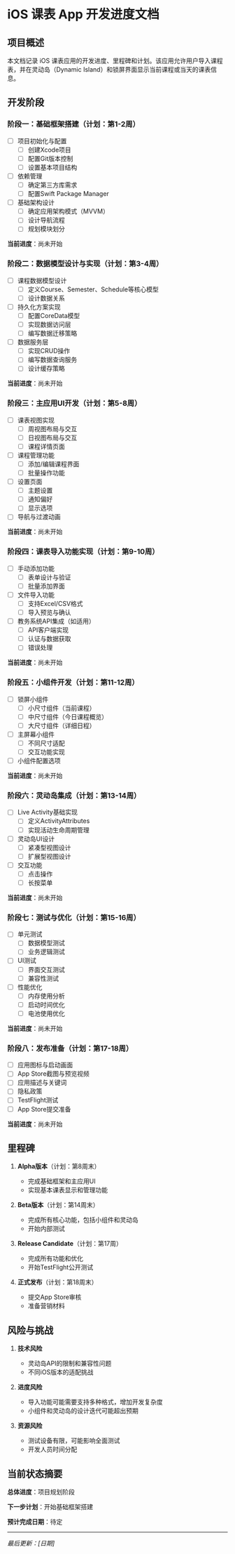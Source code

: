 # iOS 课表 App 开发进度文档

## 项目概述

本文档记录 iOS 课表应用的开发进度、里程碑和计划。该应用允许用户导入课程表，并在灵动岛（Dynamic Island）和锁屏界面显示当前课程或当天的课表信息。

## 开发阶段

### 阶段一：基础框架搭建（计划：第1-2周）

- [ ] 项目初始化与配置
  - [ ] 创建Xcode项目
  - [ ] 配置Git版本控制
  - [ ] 设置基本项目结构
- [ ] 依赖管理
  - [ ] 确定第三方库需求
  - [ ] 配置Swift Package Manager
- [ ] 基础架构设计
  - [ ] 确定应用架构模式（MVVM）
  - [ ] 设计导航流程
  - [ ] 规划模块划分

**当前进度**：尚未开始

### 阶段二：数据模型设计与实现（计划：第3-4周）

- [ ] 课程数据模型设计
  - [ ] 定义Course、Semester、Schedule等核心模型
  - [ ] 设计数据关系
- [ ] 持久化方案实现
  - [ ] 配置CoreData模型
  - [ ] 实现数据访问层
  - [ ] 编写数据迁移策略
- [ ] 数据服务层
  - [ ] 实现CRUD操作
  - [ ] 编写数据查询服务
  - [ ] 设计缓存策略

**当前进度**：尚未开始

### 阶段三：主应用UI开发（计划：第5-8周）

- [ ] 课表视图实现
  - [ ] 周视图布局与交互
  - [ ] 日视图布局与交互
  - [ ] 课程详情页面
- [ ] 课程管理功能
  - [ ] 添加/编辑课程界面
  - [ ] 批量操作功能
- [ ] 设置页面
  - [ ] 主题设置
  - [ ] 通知偏好
  - [ ] 显示选项
- [ ] 导航与过渡动画

**当前进度**：尚未开始

### 阶段四：课表导入功能实现（计划：第9-10周）

- [ ] 手动添加功能
  - [ ] 表单设计与验证
  - [ ] 批量添加界面
- [ ] 文件导入功能
  - [ ] 支持Excel/CSV格式
  - [ ] 导入预览与确认
- [ ] 教务系统API集成（如适用）
  - [ ] API客户端实现
  - [ ] 认证与数据获取
  - [ ] 错误处理

**当前进度**：尚未开始

### 阶段五：小组件开发（计划：第11-12周）

- [ ] 锁屏小组件
  - [ ] 小尺寸组件（当前课程）
  - [ ] 中尺寸组件（今日课程概览）
  - [ ] 大尺寸组件（详细日程）
- [ ] 主屏幕小组件
  - [ ] 不同尺寸适配
  - [ ] 交互功能实现
- [ ] 小组件配置选项

**当前进度**：尚未开始

### 阶段六：灵动岛集成（计划：第13-14周）

- [ ] Live Activity基础实现
  - [ ] 定义ActivityAttributes
  - [ ] 实现活动生命周期管理
- [ ] 灵动岛UI设计
  - [ ] 紧凑型视图设计
  - [ ] 扩展型视图设计
- [ ] 交互功能
  - [ ] 点击操作
  - [ ] 长按菜单

**当前进度**：尚未开始

### 阶段七：测试与优化（计划：第15-16周）

- [ ] 单元测试
  - [ ] 数据模型测试
  - [ ] 业务逻辑测试
- [ ] UI测试
  - [ ] 界面交互测试
  - [ ] 兼容性测试
- [ ] 性能优化
  - [ ] 内存使用分析
  - [ ] 启动时间优化
  - [ ] 电池使用优化

**当前进度**：尚未开始

### 阶段八：发布准备（计划：第17-18周）

- [ ] 应用图标与启动画面
- [ ] App Store截图与预览视频
- [ ] 应用描述与关键词
- [ ] 隐私政策
- [ ] TestFlight测试
- [ ] App Store提交准备

**当前进度**：尚未开始

## 里程碑

1. **Alpha版本**（计划：第8周末）
   - 完成基础框架和主应用UI
   - 实现基本课表显示和管理功能

2. **Beta版本**（计划：第14周末）
   - 完成所有核心功能，包括小组件和灵动岛
   - 开始内部测试

3. **Release Candidate**（计划：第17周）
   - 完成所有功能和优化
   - 开始TestFlight公开测试

4. **正式发布**（计划：第18周末）
   - 提交App Store审核
   - 准备营销材料

## 风险与挑战

1. **技术风险**
   - 灵动岛API的限制和兼容性问题
   - 不同iOS版本的适配挑战

2. **进度风险**
   - 导入功能可能需要支持多种格式，增加开发复杂度
   - 小组件和灵动岛的设计迭代可能超出预期

3. **资源风险**
   - 测试设备有限，可能影响全面测试
   - 开发人员时间分配

## 当前状态摘要

**总体进度**：项目规划阶段

**下一步计划**：开始基础框架搭建

**预计完成日期**：待定

---

*最后更新：[日期]*
